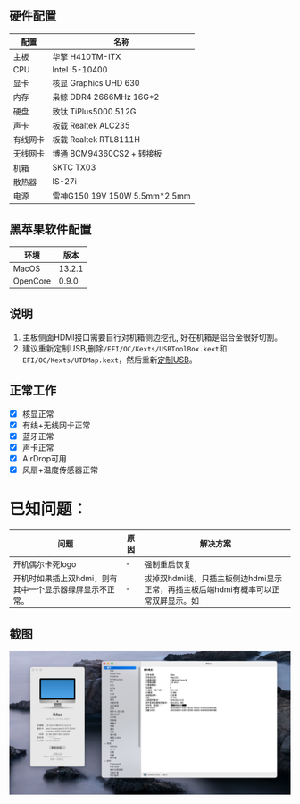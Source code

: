 ## 硬件配置

| 配置  |  名称 |
|---|---|
| 主板  | 华擎 H410TM-ITX  |
| CPU  |  Intel i5-10400  |
| 显卡  |  核显 Graphics UHD 630  |
| 内存  |  枭鲸 DDR4 2666MHz 16G*2  |
| 硬盘  |  致钛 TiPlus5000 512G  |
| 声卡  |  板载 Realtek ALC235  |
| 有线网卡  |  板载 Realtek RTL8111H  |
| 无线网卡  |  博通 BCM94360CS2 + 转接板  |
| 机箱  |  SKTC TX03  |
| 散热器 | IS-27i |
| 电源 | 雷神G150 19V 150W 5.5mm*2.5mm |

## 黑苹果软件配置

| 环境  |  版本 |
|---|---|
| MacOS  |  13.2.1  |
| OpenCore  |  0.9.0  |

## 说明
1. 主板侧面HDMI接口需要自行对机箱侧边挖孔, 好在机箱是铝合金很好切割。
2. 建议重新定制USB,删除`/EFI/OC/Kexts/USBToolBox.kext`和`EFI/OC/Kexts/UTBMap.kext`，然后重新[定制USB](https://apple.sqlsec.com/6-%E5%AE%9E%E7%94%A8%E5%A7%BF%E5%8A%BF/6-1/)。

## 正常工作
- [x] 核显正常
- [x] 有线+无线网卡正常
- [x] 蓝牙正常
- [x] 声卡正常
- [x] AirDrop可用
- [x] 风扇+温度传感器正常 

# 已知问题：
|问题|原因|解决方案|
|---|---|---|
|开机偶尔卡死logo|-|强制重启恢复|
|开机时如果插上双hdmi，则有其中一个显示器绿屏显示不正常。|-|拔掉双hdmi线，只插主板侧边hdmi显示正常，再插主板后端hdmi有概率可以正常双屏显示。如|

## 截图
![image](./Docs/info.png)